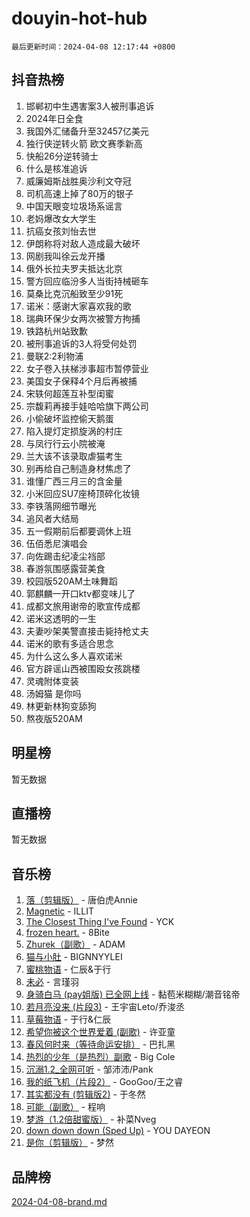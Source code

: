 # douyin-hot-hub

`最后更新时间：2024-04-08 12:17:44 +0800`

## 抖音热榜

1. 邯郸初中生遇害案3人被刑事追诉
1. 2024年日全食
1. 我国外汇储备升至32457亿美元
1. 独行侠逆转火箭 欧文赛季新高
1. 快船26分逆转骑士
1. 什么是核准追诉
1. 威廉姆斯战胜奥沙利文夺冠
1. 司机高速上掉了80万的银子
1. 中国天眼变垃圾场系谣言
1. 老妈爆改女大学生
1. 抗癌女孩刘怡去世
1. 伊朗称将对敌人造成最大破坏
1. 网剧我叫徐云龙开播
1. 俄外长拉夫罗夫抵达北京
1. 警方回应临汾多人当街持械砸车
1. 莫桑比克沉船致至少91死
1. 诺米：感谢大家喜欢我的歌
1. 瑞典环保少女两次被警方拘捕
1. 铁路杭州站致歉
1. 被刑事追诉的3人将受何处罚
1. 曼联2:2利物浦
1. 女子卷入扶梯涉事超市暂停营业
1. 美国女子保释4个月后再被捕
1. 宋轶何超莲互补型闺蜜
1. 宗馥莉再接手娃哈哈旗下两公司
1. 小偷破坏监控偷天鹅蛋
1. 陷入提灯定损旋涡的村庄
1. 与凤行行云小院被淹
1. 兰大该不该录取虐猫考生
1. 别再给自己制造身材焦虑了
1. 谁懂广西三月三的含金量
1. 小米回应SU7座椅顶碎化妆镜
1. 李铁落网细节曝光
1. 追风者大结局
1. 五一假期前后都要调休上班
1. 伍佰悉尼演唱会
1. 向佐踢击纪凌尘裆部
1. 春游氛围感露营美食
1. 校园版520AM土味舞蹈
1. 郭麒麟一开口ktv都变味儿了
1. 成都文旅用谢帝的歌宣传成都
1. 诺米这透明的一生
1. 夫妻吵架美警直接击毙持枪丈夫
1. 诺米的歌有多适合思念
1. 为什么这么多人喜欢诺米
1. 官方辟谣山西被围殴女孩跳楼
1. 灵魂附体变装
1. 汤姆猫 是你吗
1. 林更新林狗变舔狗
1. 熬夜版520AM

## 明星榜

暂无数据

## 直播榜

暂无数据

## 音乐榜

1. [落（剪辑版）](https://sf3-cdn-tos.douyinstatic.com/obj/tos-cn-ve-2774/o0h6HvN1BBbli9LtU3i5fQIleBQMF5Cg4TZmmC) - 唐伯虎Annie
1. [Magnetic](https://sf27-cdn-tos.douyinstatic.com/obj/tos-cn-ve-2774/oAQCYdBNZfLACGDmVFAsfAtpy32tqErgQ3XgBN) - ILLIT
1. [The Closest Thing I've Found](https://sf5-hl-cdn-tos.douyinstatic.com/obj/tos-cn-ve-2774/514ab5d9146f4d2ca454b7adff8e5e4d) - YCK
1. [frozen heart.](https://sf5-hl-cdn-tos.douyinstatic.com/obj/tos-cn-ve-2774/oIIWJfyjIACZA9zQMtnJ6hQQhFC4vhCupoRBsO) - 8Bite
1. [Zhurek（副歌）](https://sf5-hl-cdn-tos.douyinstatic.com/obj/tos-cn-ve-2774/ooQm8FBZQDlf0btEYgVpCcSCQfrdJGBEKZYBGS) - ADAM
1. [猫与小肚](https://sf6-cdn-tos.douyinstatic.com/obj/tos-cn-ve-2774/osZeoClMECgK8DYl6VebABgbchEtPYQjZEnRtd) - BIGNNYYLEI
1. [蜜桃物语](https://sf5-hl-cdn-tos.douyinstatic.com/obj/tos-cn-ve-2774/oIhOSCZtIACtYU4XQkngiW9kCBfVD1Fz9IYeqL) - 仁辰&于行
1. [未必](https://sf6-cdn-tos.douyinstatic.com/obj/tos-cn-ve-2774/ogntQMFnKQDZUgTCYuJgfLEtleYZZFxBQqhhFB) - 言瑾羽
1. [身骑白马 (pay姐版) 已全网上线](https://sf5-hl-cdn-tos.douyinstatic.com/obj/tos-cn-ve-2774/oQLO5ZgLsFkaDhdIIveF2zUCgfweY0gWaH4AQG) - 黏苞米糊糊/潮音铭帝
1. [若月亮没来 (片段3)](https://sf5-hl-cdn-tos.douyinstatic.com/obj/tos-cn-ve-2774/okfyEUsGW1B1ovJi5JiN9IjvAT2lMwA054GoEB) - 王宇宙Leto/乔浚丞
1. [草莓物语](https://sf5-hl-cdn-tos.douyinstatic.com/obj/tos-cn-ve-2774/okynhJ7jEAIIZBfsLgYMEI8QC3WbQNN66RKzhT) - 于行&仁辰
1. [希望你被这个世界爱着 (副歌)](https://sf5-hl-cdn-tos.douyinstatic.com/obj/tos-cn-ve-2774/oUHCmWQfZlE3QQBKBeD8rCFLpJzPgCpImhsxMt) - 许亚童
1. [春风何时来（等待命运安排）](https://sf5-hl-cdn-tos.douyinstatic.com/obj/tos-cn-ve-2774/oICBNbD3gelMfB4WgiD1KI2jQtXZE2FgHLwtsl) - 巴扎黑
1. [热烈的少年（是热烈）副歌](https://sf5-hl-cdn-tos.douyinstatic.com/obj/tos-cn-ve-2774/owVNI0CLDAUMtSz6TEYvfFBFL4UDFFhLfgK8fa) - Big Cole
1. [沉溺1.2_全网可听](https://sf3-cdn-tos.douyinstatic.com/obj/tos-cn-ve-2774/ok2QoiBqsWAX9McZmWiI9gAB0EzwD4Xj6yfmtH) - 邹沛沛/Pank
1. [我的纸飞机（片段2）](https://sf6-cdn-tos.douyinstatic.com/obj/tos-cn-ve-2774/oM2ZrKcg2CD5AeRB2gkeXOFB1IxAGJdZPazYHf) - GooGoo/王之睿
1. [其实都没有 (剪辑版2)](https://sf3-cdn-tos.douyinstatic.com/obj/tos-cn-ve-2774/oEBNQenHZtBhxYjGgUDQk0BCHTigQafgFlbQ7k) - 于冬然
1. [可能（副歌）](https://sf5-hl-cdn-tos.douyinstatic.com/obj/tos-cn-ve-2774/cde1731888894259b333569393c2fb51) - 程响
1. [梦游（1.2倍甜蜜版）](https://sf3-cdn-tos.douyinstatic.com/obj/tos-cn-ve-2774/o4gyAUm8hwufoEABmwVIiQtHsFuGzAEEWtNMzo) - 补菜Nveg
1. [down down down (Sped Up)](https://sf6-cdn-tos.douyinstatic.com/obj/tos-cn-ve-2774/ow80iABiXIO9DsFwK6WeZKMaJRi3BPJAotDy8m) - YOU DAYEON
1. [是你（剪辑版）](https://sf5-hl-cdn-tos.douyinstatic.com/obj/tos-cn-ve-2774/46019dae783c4c969944217fe1cfafc4) - 梦然

## 品牌榜

[2024-04-08-brand.md](2024-04-08-brand.md)

